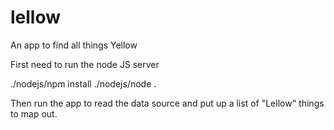 # lellow
An app to find all things Yellow

First need to run the node JS server

./nodejs/npm install
./nodejs/node .

Then run the app to read the data source and put up a list of "Lellow" things to map out.
